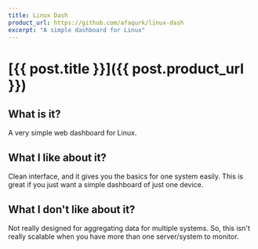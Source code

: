 ```yaml
---
title: Linux Dash 
product_url: https://github.com/afaqurk/linux-dash
excerpt: "A simple dashboard for Linux"
---
```

# [{{ post.title }}]({{ post.product_url }})

## What is it? 
A very simple web dashboard for Linux. 

## What I like about it? 
Clean interface, and it gives you the basics for one system easily. This is great if you just want a simple dashboard of just one device. 

## What I don't like about it? 

Not really designed for aggregating data for multiple systems. So, this isn't really scalable when you have more than one server/system to monitor. 
